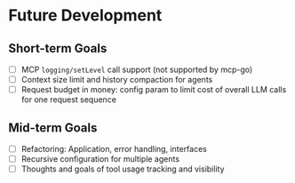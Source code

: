 # Future Development

## Short-term Goals
- [ ] MCP `logging/setLevel` call support (not supported by mcp-go)
- [ ] Context size limit and history compaction for agents
- [ ] Request budget in money: config param to limit cost of overall LLM calls for one request sequence

## Mid-term Goals
- [ ] Refactoring: Application, error handling, interfaces
- [ ] Recursive configuration for multiple agents
- [ ] Thoughts and goals of tool usage tracking and visibility
